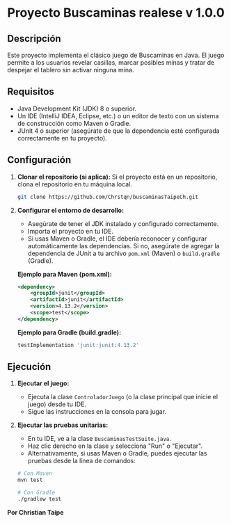 # Proyecto Buscaminas realese v 1.0.0

## Descripción

Este proyecto implementa el clásico juego de Buscaminas en Java. El juego permite a los usuarios revelar casillas, marcar posibles minas y tratar de despejar el tablero sin activar ninguna mina.


## Requisitos

*   Java Development Kit (JDK) 8 o superior.
*   Un IDE (IntelliJ IDEA, Eclipse, etc.) o un editor de texto con un sistema de construcción como Maven o Gradle.
*   JUnit 4 o superior (asegúrate de que la dependencia esté configurada correctamente en tu proyecto).

## Configuración

1.  **Clonar el repositorio (si aplica):**
    Si el proyecto está en un repositorio, clona el repositorio en tu máquina local.

    ```bash
    git clone https://github.com/Chrstqn/buscaminasTaipeCh.git
    ```

2.  **Configurar el entorno de desarrollo:**
    *   Asegúrate de tener el JDK instalado y configurado correctamente.
    *   Importa el proyecto en tu IDE.
    *   Si usas Maven o Gradle, el IDE debería reconocer y configurar automáticamente las dependencias. Si no, asegúrate de agregar la dependencia de JUnit a tu archivo `pom.xml` (Maven) o `build.gradle` (Gradle).

    **Ejemplo para Maven (pom.xml):**

    ```xml
    <dependency>
        <groupId>junit</groupId>
        <artifactId>junit</artifactId>
        <version>4.13.2</version>
        <scope>test</scope>
    </dependency>
    ```

    **Ejemplo para Gradle (build.gradle):**

    ```groovy
    testImplementation 'junit:junit:4.13.2'
    ```

## Ejecución

1.  **Ejecutar el juego:**
    *   Ejecuta la clase `ControladorJuego` (o la clase principal que inicie el juego) desde tu IDE.
    *   Sigue las instrucciones en la consola para jugar.

2.  **Ejecutar las pruebas unitarias:**
    *   En tu IDE, ve a la clase `BuscaminasTestSuite.java`.
    *   Haz clic derecho en la clase y selecciona "Run" o "Ejecutar".
    *   Alternativamente, si usas Maven o Gradle, puedes ejecutar las pruebas desde la línea de comandos:

    ```bash
    # Con Maven
    mvn test

    # Con Gradle
    ./gradlew test
    ```

**Por Christian Taipe**

